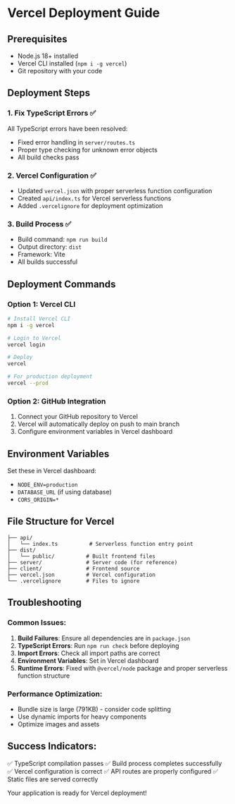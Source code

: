 



# Vercel Deployment Guide

## Prerequisites
- Node.js 18+ installed
- Vercel CLI installed (`npm i -g vercel`)
- Git repository with your code

## Deployment Steps

### 1. Fix TypeScript Errors ✅
All TypeScript errors have been resolved:
- Fixed error handling in `server/routes.ts`
- Proper type checking for unknown error objects
- All build checks pass

### 2. Vercel Configuration ✅
- Updated `vercel.json` with proper serverless function configuration
- Created `api/index.ts` for Vercel serverless functions
- Added `.vercelignore` for deployment optimization

### 3. Build Process ✅
- Build command: `npm run build`
- Output directory: `dist`
- Framework: Vite
- All builds successful

## Deployment Commands

### Option 1: Vercel CLI
```bash
# Install Vercel CLI
npm i -g vercel

# Login to Vercel
vercel login

# Deploy
vercel

# For production deployment
vercel --prod
```

### Option 2: GitHub Integration
1. Connect your GitHub repository to Vercel
2. Vercel will automatically deploy on push to main branch
3. Configure environment variables in Vercel dashboard

## Environment Variables
Set these in Vercel dashboard:
- `NODE_ENV=production`
- `DATABASE_URL` (if using database)
- `CORS_ORIGIN=*`

## File Structure for Vercel
```
├── api/
│   └── index.ts          # Serverless function entry point
├── dist/
│   └── public/          # Built frontend files
├── server/              # Server code (for reference)
├── client/              # Frontend source
├── vercel.json          # Vercel configuration
└── .vercelignore        # Files to ignore
```

## Troubleshooting

### Common Issues:
1. **Build Failures**: Ensure all dependencies are in `package.json`
2. **TypeScript Errors**: Run `npm run check` before deploying
3. **Import Errors**: Check all import paths are correct
4. **Environment Variables**: Set in Vercel dashboard
5. **Runtime Errors**: Fixed with `@vercel/node` package and proper serverless function structure

### Performance Optimization:
- Bundle size is large (791KB) - consider code splitting
- Use dynamic imports for heavy components
- Optimize images and assets

## Success Indicators:
✅ TypeScript compilation passes
✅ Build process completes successfully  
✅ Vercel configuration is correct
✅ API routes are properly configured
✅ Static files are served correctly

Your application is ready for Vercel deployment!
